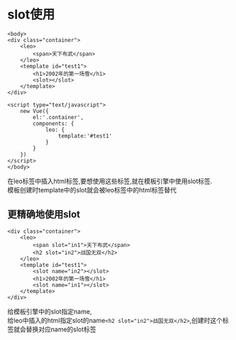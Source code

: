 # slot使用
```
<body>
<div class="container">
    <leo>
        <span>天下布武</span>
    </leo>
    <template id="test1">
        <h1>2002年的第一场雪</h1>
        <slot></slot>
    </template>
</div>

<script type="text/javascript">
    new Vue({
        el:'.container',
        components: {
            leo: {
                template:'#test1'
            }
        }
    })
</script>
</body>
```
在leo标签中插入html标签,要想使用这些标签,就在模板引擎中使用slot标签.  
模板创建时template中的slot就会被leo标签中的html标签替代
## 更精确地使用slot
```
<div class="container">
    <leo>
        <span slot="in1">天下布武</span>
        <h2 slot="in2">战国无双</h2>
    </leo>
    <template id="test1">
        <slot name="in2"></slot>
        <h1>2002年的第一场雪</h1>
        <slot name="in1"></slot>
    </template>
</div>
```
给模板引擎中的slot指定name,  
给leo中插入的html指定slot的name``<h2 slot="in2">战国无双</h2>``,创建时这个标签就会替换对应name的slot标签
